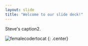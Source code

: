 ```yaml
---
layout: slide
title: "Welcome to our slide deck!"
---
```


Steve's caption2.

![femalecodertocat](https://octodex.github.com/images/femalecodertocat.png)
{: .center}
